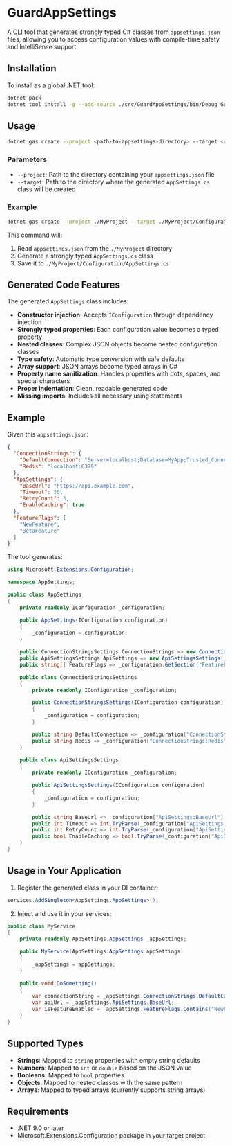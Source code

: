 # GuardAppSettings

A CLI tool that generates strongly typed C# classes from `appsettings.json` files, allowing you to access configuration values with compile-time safety and IntelliSense support.

## Installation

To install as a global .NET tool:

```bash
dotnet pack
dotnet tool install -g --add-source ./src/GuardAppSettings/bin/Debug GuardAppSettings
```

## Usage

```bash
dotnet gas create --project <path-to-appsettings-directory> --target <output-directory>
```

### Parameters

- `--project`: Path to the directory containing your `appsettings.json` file
- `--target`: Path to the directory where the generated `AppSettings.cs` class will be created

### Example

```bash
dotnet gas create --project ./MyProject --target ./MyProject/Configuration
```

This command will:
1. Read `appsettings.json` from the `./MyProject` directory
2. Generate a strongly typed `AppSettings.cs` class
3. Save it to `./MyProject/Configuration/AppSettings.cs`

## Generated Code Features

The generated `AppSettings` class includes:

- **Constructor injection**: Accepts `IConfiguration` through dependency injection
- **Strongly typed properties**: Each configuration value becomes a typed property
- **Nested classes**: Complex JSON objects become nested configuration classes
- **Type safety**: Automatic type conversion with safe defaults
- **Array support**: JSON arrays become typed arrays in C#
- **Property name sanitization**: Handles properties with dots, spaces, and special characters
- **Proper indentation**: Clean, readable generated code
- **Missing imports**: Includes all necessary using statements

## Example

Given this `appsettings.json`:

```json
{
  "ConnectionStrings": {
    "DefaultConnection": "Server=localhost;Database=MyApp;Trusted_Connection=true;",
    "Redis": "localhost:6379"
  },
  "ApiSettings": {
    "BaseUrl": "https://api.example.com",
    "Timeout": 30,
    "RetryCount": 3,
    "EnableCaching": true
  },
  "FeatureFlags": [
    "NewFeature",
    "BetaFeature"
  ]
}
```

The tool generates:

```csharp
using Microsoft.Extensions.Configuration;

namespace AppSettings;

public class AppSettings
{
    private readonly IConfiguration _configuration;

    public AppSettings(IConfiguration configuration)
    {
        _configuration = configuration;
    }

    public ConnectionStringsSettings ConnectionStrings => new ConnectionStringsSettings(_configuration);
    public ApiSettingsSettings ApiSettings => new ApiSettingsSettings(_configuration);
    public string[] FeatureFlags => _configuration.GetSection("FeatureFlags").Get<string[]>() ?? Array.Empty<string>();

    public class ConnectionStringsSettings
    {
        private readonly IConfiguration _configuration;

        public ConnectionStringsSettings(IConfiguration configuration)
        {
            _configuration = configuration;
        }

        public string DefaultConnection => _configuration["ConnectionStrings:DefaultConnection"] ?? string.Empty;
        public string Redis => _configuration["ConnectionStrings:Redis"] ?? string.Empty;
    }

    public class ApiSettingsSettings
    {
        private readonly IConfiguration _configuration;

        public ApiSettingsSettings(IConfiguration configuration)
        {
            _configuration = configuration;
        }

        public string BaseUrl => _configuration["ApiSettings:BaseUrl"] ?? string.Empty;
        public int Timeout => int.TryParse(_configuration["ApiSettings:Timeout"], out var value) ? value : 0;
        public int RetryCount => int.TryParse(_configuration["ApiSettings:RetryCount"], out var value) ? value : 0;
        public bool EnableCaching => bool.TryParse(_configuration["ApiSettings:EnableCaching"], out var value) && value;
    }
}
```

## Usage in Your Application

1. Register the generated class in your DI container:

```csharp
services.AddSingleton<AppSettings.AppSettings>();
```

2. Inject and use it in your services:

```csharp
public class MyService
{
    private readonly AppSettings.AppSettings _appSettings;

    public MyService(AppSettings.AppSettings appSettings)
    {
        _appSettings = appSettings;
    }

    public void DoSomething()
    {
        var connectionString = _appSettings.ConnectionStrings.DefaultConnection;
        var apiUrl = _appSettings.ApiSettings.BaseUrl;
        var isFeatureEnabled = _appSettings.FeatureFlags.Contains("NewFeature");
    }
}
```

## Supported Types

- **Strings**: Mapped to `string` properties with empty string defaults
- **Numbers**: Mapped to `int` or `double` based on the JSON value
- **Booleans**: Mapped to `bool` properties
- **Objects**: Mapped to nested classes with the same pattern
- **Arrays**: Mapped to typed arrays (currently supports string arrays)

## Requirements

- .NET 9.0 or later
- Microsoft.Extensions.Configuration package in your target project